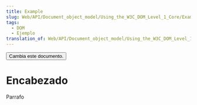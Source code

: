```yaml
---
title: Example
slug: Web/API/Document_object_model/Using_the_W3C_DOM_Level_1_Core/Example
tags:
  - DOM
  - Ejemplo
translation_of: Web/API/Document_object_model/Using_the_W3C_DOM_Level_1_Core/Example
---
```

<html>
     <head>
       <title>Mi Documento</title>
       <script type="text/javascript">
       function cambio() {
         // document.getElementsByTagName("H1") retorna un NodeList de elementos
         // h1 en el documento, y el primero es numero 0:
         var header = document.getElementsByTagName("H1").item(0);
         // El firstChild del encabezado es un nodo Text:
         header.firstChild.data = "Un documento dinamico";
         // Ahora el encabezado es "Un documento dinamico".
         var para = document.getElementsByTagName("P").item(0);
         para.firstChild.data = "Este es el primer parrafo.";
         // Crea un nuevo nodo Text para el segundo parrafo
         var newText = document.createTextNode("Este es el segundo parrafo.");
         // Crea un nuevo Element para que sea el segundo parrafo
         var newElement = document.createElement("P");
         // Agrega el texto en el parrafo
         newElement.appendChild(newText);
         // Y agrega el parrafo al final del documento dentro del
         // BODY (el cuál es el padre de "para")
         para.parentNode.appendChild(newElement);
       }
       </script>
     </head>
     <body>
       <input type="button" value="Cambia este documento." onclick="cambio()">
       <h1>Encabezado</h1>
       <p>Parrafo</p>
     </body>
     </head>
